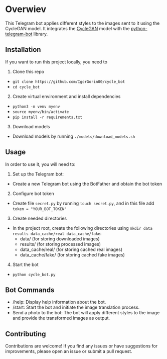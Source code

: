 # Overwiev

This Telegram bot applies different styles to the images sent to it using the CycleGAN model. 
It integrates the [CycleGAN](https://github.com/junyanz/pytorch-CycleGAN-and-pix2pix) model with the 
[python-telegram-bot](https://docs.python-telegram-bot.org/en/stable/index.html) library.

## Installation

If you want to run this project locally, you need to
1. Clone this repo

- `git clone https://github.com/IgorGorin00/cycle_bot`
- `cd cycle_bot`

2. Create virtual environment and install dependencies


- `python3 -m venv myenv`
- `source myenv/bin/activate`
- `pip install -r requirements.txt`

3. Download models

- Download models by running `./models/download_models.sh`

## Usage

In order to use it, you will need to:

1. Set up the Telegram bot:

- Create a new Telegram bot using the BotFather and obtain the bot token

2. Configure bot token

- Create file `secret.py` by running `touch secret.py`, and in this file add `token = "YOUR_BOT_TOKEN"`

3. Create needed directories 

- In the project root, create the following directories using `mkdir data results data_cache/real data_cache/fake`:
    - data/ (for storing downloaded images)
    - results/ (for storing processed images)
    - data_cache/real/ (for storing cached real images)
    - data_cache/fake/ (for storing cached fake images)

4. Start the bot

- `python cycle_bot.py`

## Bot Commands

- /help: Display help information about the bot.
- /start: Start the bot and initiate the image translation process.
- Send a photo to the bot: The bot will apply different styles to the image and provide the transformed images as output.

## Contributing

Contributions are welcome! If you find any issues or have suggestions for improvements, 
please open an issue or submit a pull request.
